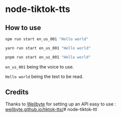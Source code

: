 # node-tiktok-tts

## How to use

```bash
npm run start en_us_001 "Hello world"
```
```bash
yarn run start en_us_001 "Hello world"
```
```bash
pnpm run start en_us_001 "Hello world"
```

`en_us_001` being the voice to use.

`Hello world` being the text to be read.

## Credits
Thanks to [Weilbyte](https://github.com/Weilbyte) for setting up an API easy to use : [weilbyte.github.io/tiktok-tts/](weilbyte.github.io/tiktok-tts/)# node-tiktok-ttl
